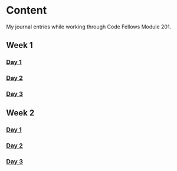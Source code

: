# Content

My journal entries while working through Code Fellows Module 201.

## Week 1

### [Day 1](Week1/Day01/Day01.md.md)

### [Day 2](Week1/Day02/Day02.md)

### [Day 3](Week1/Day03/Day03.md)

## Week 2

### [Day 1](Week2/Day01/Day01.md)

### [Day 2](Week2/Day02/Day02.md)

### [Day 3](Week2/Day03/Day03.md)